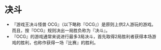 # 决斗

* 『游戏王决斗怪兽 OCG』（以下略称『OCG』）是原则上供2人游玩的游戏。而且，按『OCG』规则决出一局胜负称为『决斗』。
* 『OCG』的游戏通常来说进行最多3局决斗，首先取得2局胜利者获得本场游戏的胜利，也称作获得一场『比赛』的胜利。


